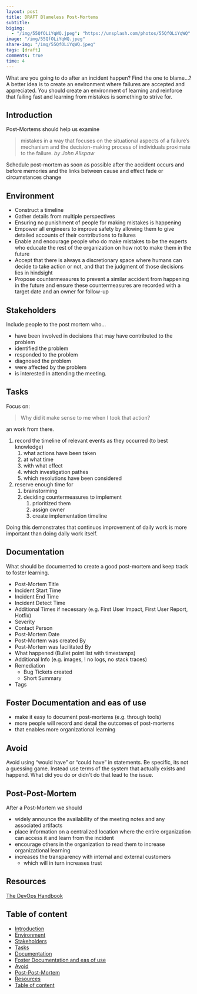 ```yaml
---
layout: post
title: DRAFT Blameless Post-Mortems
subtitle:
bigimg:
  - "/img/55QfOLiYqWQ.jpeg": "https://unsplash.com/photos/55QfOLiYqWQ"
image: "/img/55QfOLiYqWQ.jpeg"
share-img: "/img/55QfOLiYqWQ.jpeg"
tags: [draft]
comments: true
time: 4
---
```


What are you going to do after an incident happen? Find the one to blame...? A better idea is to create an environment where failures are accepted and appreciated. You should create an environment of learning and reinforce that failing fast and learning from mistakes is something to strive for.

## Introduction

Post-Mortems should help us examine

> mistakes in a way that focuses on the situational aspects of a failure’s mechanism and the decision-making process of individuals proximate to the failure. *by John Allspaw*

Schedule post-mortem as soon as possible after the accident occurs and before memories and the links between cause and effect fade or circumstances change

## Environment

- Construct a timeline
- Gather details from multiple perspectives 
- Ensuring no punishment of people for making mistakes is happening
- Empower all engineers to improve safety by allowing them to give detailed accounts of their contributions to failures
- Enable and encourage people who do make mistakes to be the experts who educate the rest of the organization on how not to make them in the future
- Accept that there is always a discretionary space where humans can decide to take action or not, and that the judgment of those decisions lies in hindsight
- Propose countermeasures to prevent a similar accident from happening in the future and ensure these countermeasures are recorded with a target date and an owner for follow-up

## Stakeholders

Include people to the post mortem who...

- have been involved in decisions that may have contributed to the problem
- identified the problem
- responded to the problem
- diagnosed the problem
- were affected by the problem
- is interested in attending the meeting.

## Tasks

Focus on:

> Why did it make sense to me when I took that action?

an work from there.

1. record the timeline of relevant events as they occurred (to best knowledge)
   1. what actions have been taken
   2. at what time
   3. with what effect
   4. which investigation pathes 
   5. which resolutions have been considered
2. reserve enough time for
   1. brainstorming 
   2. deciding countermeasures to implement
      1. prioritized them
      2. assign owner
      3. create implementation timeline

Doing this demonstrates that continuos improvement of daily work is more important than doing daily work itself.

## Documentation

What should be documented to create a good post-mortem and keep track to foster learning.

- Post-Mortem Title
- Incident Start Time
- Incident End Time
- Incident Detect Time
- Additional Times if necessary (e.g. First User Impact, First User Report, Hotfix)
- Severity
- Contact Person
- Post-Mortem Date
- Post-Mortem was created By
- Post-Mortem was facilitated By
- What happened (Bullet point list with timestamps)
- Additional Info (e.g. images, ! no logs, no stack traces)
- Remediation
  - Bug Tickets created
  - Short Summary
- Tags

## Foster Documentation and eas of use

- make it easy to document post-mortems (e.g. through tools) 
 - more people will record and detail the outcomes of post-mortems
  -  that enables more organizational learning

## Avoid

Avoid using “would have” or “could have” in statements.
Be specific, its not a guessing game.
Instead use terms of the system that actually exists and happend.
What did you do or didn't do that lead to the issue.

## Post-Post-Mortem

After a Post-Mortem we should

- widely announce the availability of the meeting notes and any associated artifacts
- place information on a centralized location where the entire organization can access it and learn from the incident
- encourage others in the organization to read them to increase organizational learning
- increases the transparency with internal and external customers
  - which will in turn increases trust

## Resources

[The DevOps Handbook](https://learning.oreilly.com/library/view/the-devops-handbook/9781457191381/DOHB-ch_19.xhtml)


## Table of content

- [Introduction](#introduction)
- [Environment](#environment)
- [Stakeholders](#stakeholders)
- [Tasks](#tasks)
- [Documentation](#documentation)
- [Foster Documentation and eas of use](#foster-documentation-and-eas-of-use)
- [Avoid](#avoid)
- [Post-Post-Mortem](#post-post-mortem)
- [Resources](#resources)
- [Table of content](#table-of-content)